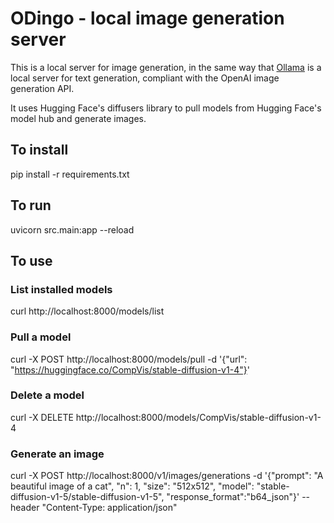 # ODingo - local image generation server

This is a local server for image generation, in the same way that [Ollama](https://ollama.ai/) is a local server for text generation, compliant with the OpenAI image generation API.

It uses Hugging Face's diffusers library to pull models from Hugging Face's model hub and generate images.

## To install

pip install -r requirements.txt

## To run

uvicorn src.main:app --reload

## To use

### List installed models
curl http://localhost:8000/models/list

### Pull a model
curl -X POST http://localhost:8000/models/pull -d '{"url": "https://huggingface.co/CompVis/stable-diffusion-v1-4"}'

### Delete a model
curl -X DELETE http://localhost:8000/models/CompVis/stable-diffusion-v1-4

### Generate an image
curl -X POST http://localhost:8000/v1/images/generations -d '{"prompt": "A beautiful image of a cat", "n": 1, "size": "512x512", "model": "stable-diffusion-v1-5/stable-diffusion-v1-5", "response_format":"b64_json"}' --header "Content-Type: application/json"

